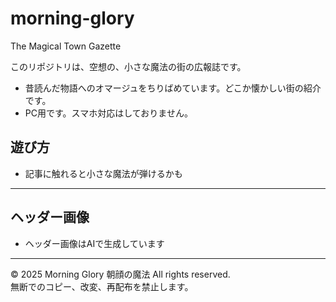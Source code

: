 # morning-glory
The Magical Town Gazette

このリポジトリは、空想の、小さな魔法の街の広報誌です。
- 昔読んだ物語へのオマージュをちりばめています。どこか懐かしい街の紹介です。
- PC用です。スマホ対応はしておりません。

## 遊び方
- 記事に触れると小さな魔法が弾けるかも

---

## ヘッダー画像
- ヘッダー画像はAIで生成しています

---

© 2025 Morning Glory 朝顔の魔法
All rights reserved.  
無断でのコピー、改変、再配布を禁止します。
